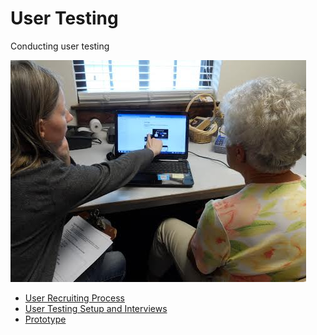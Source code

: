 # User Testing

Conducting user testing

![](images/conducting-user-testing.jpg)

* [User Recruiting Process](user-testing/user-recruiting-process.md)
* [User Testing Setup and Interviews](user-testing/user-testing-setup-and-interviews.md)
* [Prototype](prototype/prototype.md)



